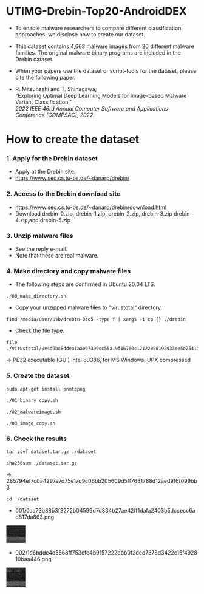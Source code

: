 # UTIMG-Drebin-Top20-AndroidDEX

* To enable malware researchers to compare different classification approaches, we disclose how to create our dataset.

* This dataset contains 4,663 malware images from 20 different malware families. The original malware binary programs are included in the Drebin dataset. 

* When your papers use the dataset or script-tools for the dataset, please cite the following paper.

* R. Mitsuhashi and T. Shinagawa, <br>
"Exploring Optimal Deep Learning Models for Image-based Malware Variant Classification,"<br>
*2022 IEEE 46rd Annual Computer Software and Applications Conference (COMPSAC), 2022.*

# How to create the dataset
### 1. Apply for the Drebin dataset

* Apply at the Drebin site. 
* https://www.sec.cs.tu-bs.de/~danarp/drebin/

### 2. Access to the Drebin download site 

* https://www.sec.cs.tu-bs.de/~danarp/drebin/download.html
* Download drebin-0.zip, drebin-1.zip, drebin-2.zip, drebin-3.zip drebin-4.zip,and drebin-5.zip

### 3. Unzip malware files
* See the reply e-mail.
* Note that these are real malware.

### 4. Make directory and copy malware files
* The following steps are confirmed in Ubuntu 20.04 LTS.
```
./00_make_directory.sh
```
* Copy your unzipped malware files to "virustotal" directory.
```
find /media/user/usb/drebin-0to5 -type f | xargs -i cp {} ./drebin
```


* Check the file type. 
```
file ./virustotal/0e4d9bc8ddea1aa097399cc55a19f16760c12122080192933ee5d2541dd02862
```
-> PE32 executable (GUI) Intel 80386, for MS Windows, UPX compressed

### 5. Create the dataset
```
sudo apt-get install pnmtopng
```
```
./01_binary_copy.sh
```
```
./02_malwareimage.sh
```
```
./03_image_copy.sh
```


### 6. Check the results
```
tar zcvf dataset.tar.gz ./dataset
```
```
sha256sum ./dataset.tar.gz
```
-> 285794ef7c0a4297e7d75e17d9c06bb205609d5ff7681788d12aed9f6f099bb3 
```
cd ./dataset
```

* 001/0aa73b88b3f3272b04599d7d834b27ae42ff1dafa2403b5dccecc6ad817da863.png
<img src="./sample01.png" width=10%>

* 002/1d6bddc4d5568ff753cfc4b9157222dbb0f2ded7378d3422c15f492810baa446.png
<img src="./sample02.png" width=10%>
